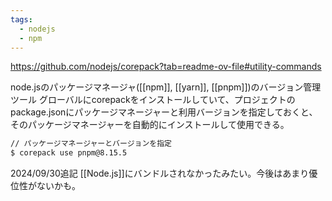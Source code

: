 ```yaml
---
tags:
  - nodejs
  - npm
---
```

https://github.com/nodejs/corepack?tab=readme-ov-file#utility-commands

node.jsのパッケージマネージャ([[npm]], [[yarn]], [[pnpm]])のバージョン管理ツール
グローバルにcorepackをインストールしていて、プロジェクトのpackage.jsonにパッケージマネージャーと利用バージョンを指定しておくと、そのパッケージマネージャーを自動的にインストールして使用できる。

```bash
// パッケージマネージャーとバージョンを指定
$ corepack use pnpm@8.15.5
```

2024/09/30追記
[[Node.js]]にバンドルされなかったみたい。今後はあまり優位性がないかも。